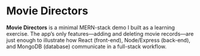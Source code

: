 # Movie Directors

**Movie Directors** is a minimal MERN-stack demo I built as a learning exercise. The app’s only features—adding and deleting movie records—are just enough to illustrate how React (front-end), Node/Express (back-end), and MongoDB (database) communicate in a full-stack workflow.
